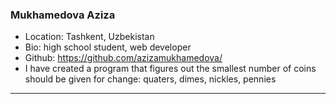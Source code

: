 ### Mukhamedova Aziza
- Location: Tashkent, Uzbekistan
- Bio: high school student, web developer 
- Github: https://github.com/azizamukhamedova/
- I have created a program that figures out the smallest number of coins should be given for change: quaters, dimes, nickles, pennies
***